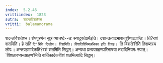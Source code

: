 ```yaml
---
index:  5.2.46
vrittiindex:  1823
sutra:  शदन्तविंशतेश्च
vritti:  balamanorama 
---
```


शदन्तविंशतेश्च। शेषपूरणेन सूत्रं व्याचष्टे--डः स्यादुक्तेऽर्थेइति। दशान्तत्वाऽभावात्पूर्वेणाऽप्राप्तिः। तिं?रशं शतमिति। हे सति `टि'रिति टिलोपः। विंशमिति। विंशतिरिस्मिन्नधिका इति विग्रहः। `ति विंशते'रिति तिशब्दस्य लोपः। अन्तग्रहणादेकतिं?रशं शतमिति सिद्धम्। अन्यथा प्रत्ययग्रहणपरिभाषया तदादिनियमः स्यात्। `विंशतावप्यन्तग्रहण'मिति वार्तिकादेकविंशं शतमित्यादि सिद्धम्। 


